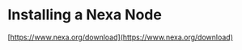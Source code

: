 # Installing a Nexa Node

[https://www.nexa.org/download](https://www.nexa.org/download)

<!--
## MetaMask Setup

It takes less than a minute to get setup. First make sure that you have MetaMask installed.

Chain ID: __0x1c3b | 7227__
 -->
